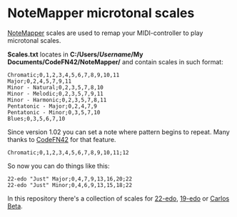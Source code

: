 # NoteMapper microtonal scales

[NoteMapper](http://codefn42.com/notemapper.html) scales are used to remap your MIDI-controller to play microtonal scales.

**Scales.txt** locates in **C:/Users/_Username_/My Documents/CodeFN42/NoteMapper/** and contain scales in such format:
```
Chromatic;0,1,2,3,4,5,6,7,8,9,10,11
Major;0,2,4,5,7,9,11
Minor - Natural;0,2,3,5,7,8,10
Minor - Melodic;0,2,3,5,7,9,11
Minor - Harmonic;0,2,3,5,7,8,11
Pentatonic - Major;0,2,4,7,9
Pentatonic - Minor;0,3,5,7,10
Blues;0,3,5,6,7,10
```
Since version 1.02 you can set a note where pattern begins to repeat. Many thanks to [CodeFN42](http://codefn42.com/) for that feature.
```
Chromatic;0,1,2,3,4,5,6,7,8,9,10,11;12
```
So now you can do things like this:
```
22-edo "Just" Major;0,4,7,9,13,16,20;22
22-edo "Just" Minor;0,4,6,9,13,15,18;22
```

In this repository there's a collection of scales for [22-edo](https://en.xen.wiki/w/22-edo), [19-edo](https://en.xen.wiki/w/19-edo) or [Carlos Beta](https://en.xen.wiki/w/Carlos_Beta).
